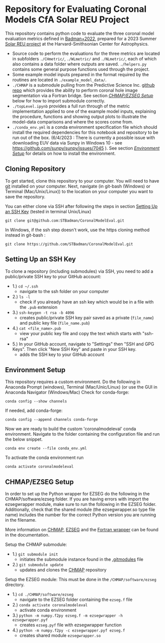 # Repository for Evaluating Coronal Models CfA Solar REU Project

This repository contains python code to evaluate the three coronal model evaluation metrics defined in [Badman+2022](https://github.com/STBadman/CoronalModelEval/blob/main/references/Badman_2022_ApJ_932_135.pdf), prepared for a 2023 Summer [Solar REU project](https://pweb.cfa.harvard.edu/opportunities/graduate-undergraduate-programs/heassp-solar-physics-reu-program/solar-reu-intern) at the Harvard-Smithsonian Center for Astrophysics. 

* Source code to perform the evaluations for the three metrics are located in subfolders `./CHmetric/`, `./WLmetric/` and `./NLmetric/`, each of which also contains a data folder where outputs are saved. `./helpers.py` contains some general purpose functions used through the project.
* Some example model inputs prepared in the format required by the routines are located in `./example_model_data/`. 
* `./CHMAP` is a submodule pulling from the Predictive Science Inc. [github repo](https://github.com/predsci/CHMAP/tree/9489ada41fb44c28b2614eab2c6fbd7a834ff870) which provides the ability to perform coronal hole image segmentation via a Fortran bridge. See section [_CHMAP/EZSEG Setup_](https://github.com/STBadman/CoronalModelEval#chmapezseg-setup) below for how to import submodule correctly.
* `./topLevel.ipynb` provides a full run through of the metric implementation applied to one of the example model inputs, explaining the procedure, functions and showing output plots to illustrate the model-data comparisons and where the scores come from.
* `./conda_env.yml` is a conda environment specification file which should install the required dependencies for this notebook and repository to be run out of the box. (6/4/2023 : There is currently a possible issue with downloading EUV data via Sunpy in Windows 10 - see https://github.com/sunpy/sunpy/issues/7045 ). See section [_Environment Setup_](https://github.com/STBadman/CoronalModelEval#environment-setup) for details on how to install the environment. 

## Cloning Repository

To get started, clone this repository to your computer. You will need to have [git]() installed on your computer. Next, navigate (in git-bash (Windows) or Terminal (Mac/Unix/Linux)) to the location on your computer you want to save the repository.

You can either clone via SSH after following the steps in section [Setting Up an SSH Key](https://github.com/STBadman/CoronalModelEval#setting-up-an-ssh-key)  (tested in terminal Unix/Linux)
   
```
git clone git@github.com:STBadman/CoronalModelEval.git
```
   
In Windows, if the ssh step doesn't work, use the https cloning method instead in git-bash :

```
git clone https://github.com/STBadman/CoronalModelEval.git   
```   

## Setting Up an SSH Key 

To clone a repository (including submodules) via SSH, you need to add a public/private SSH key to your GitHub account:
* 1.) <code>cd ~/.ssh</code>
    * navigate to the ssh folder on your computer
* 2.) <code>ls -l</code>
    * check if you already have an ssh key which would be in a file with the <code>.pub</code> extension
* 3.) <code>ssh-keygen -t rsa -b 4096</code>
    * creates public/private SSH key pair saved as a private (`file_name`) and public key file (`file_name.pub`)
* 4.) <code>cat <file_name>.pub</code>
    * view your public key file and copy the text which starts with "ssh-rsa"
* 5.) In your GitHub account, navigate to "Settings" then "SSH and GPG Keys". Then click "New SSH Key" and paste in your SSH key.
    * adds the SSH key to your GitHub account

## Environment Setup

This repository requires a custom environment. Do the following in Anaconda Prompt (windows), Terminal (Mac/Unic/Linux) (or use the GUI in Anaconda Navigator (Windows/Mac)
Check for conda-forge:
```
conda config --show channels
```
If needed, add conda-forge:
```
conda config --append channels conda-forge
```
Now we are ready to build the custom 'coronalmodeleval' conda environment. Navigate to the folder containing the configuration file and run the below snippet.
```
conda env create --file conda_env.yml
```
To activate the conda environment run
```
conda activate coronalmodeleval
```

## CHMAP/EZSEG Setup

In order to set up the Python wrapper for EZSEG do the following in the CHMAP/software/ezseg folder. If you are having errors with import the ezsegwrapper module, make sure to run the following in the EZSEG folder. Additionally, check that the shared module (the ezsegwrapper.so type file name) includes the number for the correct Python version you are running in the filename.

More information on [CHMAP](https://predsci.github.io/CHMAP/), [EZSEG](https://predsci.github.io/CHMAP/chd/chd.html) and the [Fortran wrapper](https://predsci.github.io/CHMAP/chd/f2py.html) can be found in the documentation. 

Setup the CHMAP submodule: 
* 1.) <code>git submodule init</code>
    * initiates the submodule instance found in the [.gitmodules](https://github.com/STBadman/CoronalModelEval/blob/main/.gitmodules) file
* 2.) <code>git submodule update</code>
    * updates and clones the [CHMAP](https://predsci.github.io/CHMAP/) repository

Setup the EZSEG module: This must be done in the `/CHMAP/software/ezseg` directory.
* 1.) <code>cd ./CHMAP/software/ezseg</code>
   * navigate to the EZSEG folder containing the `ezseg.f` file
* 2.) <code>conda activate coronalmodeleval</code>
    * activate conda environment
* 3.) <code>python -m numpy.f2py ezseg.f -m ezsegwrapper -h ezsegwrapper.pyf</code>   
    * creates <code>ezseg.pyf</code> file with ezsegwrapper function 
* 4.) <code>python -m numpy.f2py -c ezsegwrapper.pyf ezseg.f</code>  
    * creates shared module <code>ezsegwrapper.so</code>
